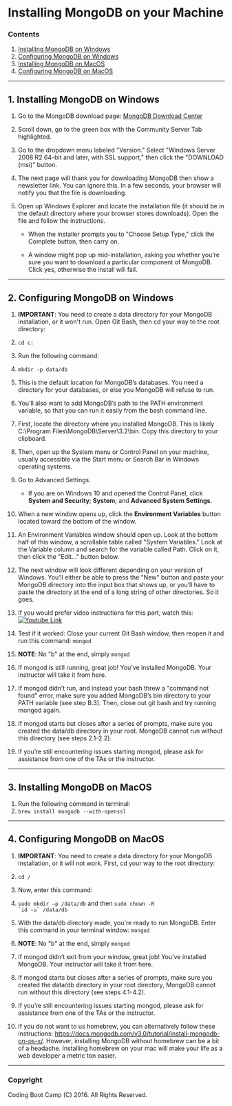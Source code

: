 # Installing MongoDB on your Machine

### Contents

1. [Installing MongoDB on Windows](#1-installing-mongodb-on-windows)
2. [Configuring MongoDB on Windows](#2-configuring-mongodb-on-windows)
3. [Installing MongoDB on MacOS](#3-installing-mongodb-on-macos)
4. [Configuring MongoDB on MacOS](#4-configuring-mongodb-on-macos)

- - -

## 1. Installing MongoDB on Windows

1. Go to the MongoDB download page: <a href="https://www.mongodb.com/download-center#community" target="_blank">MongoDB Download Center</a>

2. Scroll down, go to the green box with the Community Server Tab highlighted.

3. Go to the dropdown menu labeled "Version." Select "Windows Server 2008 R2 64-bit and later, with SSL support," then click the "DOWNLOAD (msi)" button.

4. The next page will thank you for downloading MongoDB then show a newsletter link. You can ignore this. In a few seconds, your browser will notify you that the file is downloading.

5. Open up Windows Explorer and locate the installation file (it should be in the default directory where your browser stores downloads). Open the file and follow the instructions. 

   * When the installer prompts you to "Choose Setup Type," click the Complete button, then carry on.

   * A window might pop up mid-installation, asking you whether you’re sure you want to download a particular component of MongoDB. Click yes, otherwise the install will fail.

- - -

## 2. Configuring MongoDB on Windows

1. **IMPORTANT**: You need to create a data directory for your MongoDB installation, or it won't run. Open Git Bash, then cd your way to the root directory: 
2. <code>cd c:</code>

3. Run the following command: 
4. <code>mkdir -p data/db</code>

5. This is the default location for MongoDB’s databases. You need a directory for your databases, or else you MongoDB will refuse to run.

6. You’ll also want to add MongoDB’s path to the PATH environment variable, so that you can run it easily from the bash command line. 

7. First, locate the directory where you installed MongoDB. This is likely C:\\Program Files\\MongoDB\\Server\\3.2\\bin. Copy this directory to your clipboard.

8. Then, open up the System menu or Control Panel on your machine, usually accessible via the Start menu or Search Bar in Windows operating systems.

9. Go to Advanced Settings.

   * If you are on Windows 10 and opened the Control Panel, click **System and Security**; **System**; and **Advanced System Settings**.

10. When a new window opens up, click the **Environment Variables** button located toward the bottom of the window.

11. An Environment Variables window should open up. Look at the bottom half of this window, a scrollable table called "System Variables." Look at the Variable column and search for the variable called Path. Click on it, then click the "Edit…" button below. 

12. The next window will look different depending on your version of Windows. You’ll either be able to press the "New" button and paste your MongoDB directory into the input box that shows up, or you’ll have to paste the directory at the end of a long string of other directories. So it goes.

13. If you would prefer video instructions for this part, watch this:
    [![Youtube Link](http://img.youtube.com/vi/sBdaRlgb4N8/0.jpg)](https://www.youtube.com/watch?v=sBdaRlgb4N8&feature=youtu.be&t=120)

14. Test if it worked: Close your current Git Bash window, then reopen it and run this command: <code>mongod</code> 
15. **NOTE**: No "b" at the end, simply <code>mongod</code>

16. If mongod is still running, great job! You’ve installed MongoDB. Your instructor will take it from here.

17. If mongod didn’t run, and instead your bash threw a "command not found" error, make sure you added MongoDB’s bin directory to your PATH variable (see step B.3). Then, close out git bash and try running mongod again. 

18. If mongod starts but closes after a series of prompts, make sure you created the data/db directory in your root. MongoDB cannot run without this directory (see steps 2.1-2.2).

19. If you’re still encountering issues starting mongod, please ask for assistance from one of the TAs or the instructor.

- - -

## 3. Installing MongoDB on MacOS

1. Run the following command in terminal:
2. <code>brew install mongodb --with-openssl</code>

- - -

## 4. Configuring MongoDB on MacOS

1. **IMPORTANT**: You need to create a data directory for your MongoDB installation, or it will not work. First, cd your way to the root directory: 
2. <code>cd /</code>

3. Now, enter this command: 
4. <code>sudo mkdir –p /data/db</code> and then <code>sudo chown -R \`id -u\` /data/db</code>

5. With the data/db directory made, you're ready to run MongoDB. Enter this command in your terminal window: <code>mongod</code>

6. **NOTE**: No "b" at the end, simply <code>mongod</code>

7. If mongod didn’t exit from your window, great job! You’ve installed MongoDB. Your instructor will take it from here.

8. If mongod starts but closes after a series of prompts, make sure you created the data/db directory in your root directory, MongoDB cannot run without this directory (see steps 4.1-4.2).

9. If you’re still encountering issues starting mongod, please ask for assistance from one of the TAs or the instructor.

10. If you do not want to us homebrew, you can alternatively follow these instructions: <https://docs.mongodb.com/v3.0/tutorial/install-mongodb-on-os-x/>. However, installing MongoDB without homebrew can be a bit of a headache. Installing homebrew on your mac will make your life as a web developer a metric ton easier.

- - -

### Copyright

Coding Boot Camp (C) 2016. All Rights Reserved.
